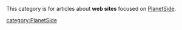 This category is for articles about **web sites** focused on
[PlanetSide](PlanetSide.md).

[category:PlanetSide](category:PlanetSide.md)
